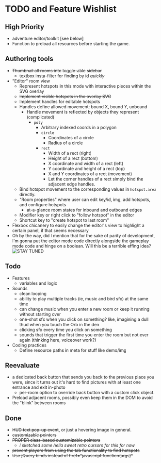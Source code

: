 # TODO and Feature Wishlist

## High Priority
* adventure editor/toolkit [see below]
* Function to preload all resources before starting the game.

## Authoring tools
* ~~Thumbnail all rooms into~~ toggle-able ~~sidebar~~
	* textbox insta-filter for finding by id *quickly*
* "Editor" room view
	* Represent hotspots in this mode with interactive pieces within the SVG overlay
	 * ~~Implement visible hotspots in the overlay SVG~~
	 * Implement handles for editable hotspots
     * Handles define allowed movement: bound X, bound Y, unbound
		 * Handle movement is reflected by objects they represent (complicated)
		   * ``poly``
			   * Arbitrary indexed coords in a polygon
			 * ``circle``
			   * Coordinates of a circle
			   * Radius of a circle
			 * ``rect``
				 * Width of a rect (right)
				 * Height of a rect (bottom)
				 * X coordinate and width of a rect (left)
				 * Y coordinate and height of a rect (top)
				 * X and Y coordinates of a rect (movement)
				 * Let the corner handles of a rect simply bind the adjacent edge handles.
	* Bind hotspot movement to the corresponding values in ``hotspot.area`` directly.
	* "Room properties" where user can edit key/id, img, add hotspots, and configure hotspots
		* at-a-glance room states for inbound and outbound edges
	* Modifier key or right click to "follow hotspot" in the editor
	* Shortcut key to "create hotspot to last room"
* Flexbox chicanery to easily change the editor's view to highlight a certain panel, if that seems necessary
* Oh by the way, did I mention that for the sake of parity of development, I'm gonna put the editor mode code directly alongside the gameplay mode code and hinge on a boolean. Will this be a terrible effing idea? ![STAY TUNED](https://cdn.discordapp.com/attachments/509546131852886017/579533942957277195/unknown.png)

## Todo
* Features
	* variables and logic
* Sounds
	* clean looping
	* ability to play multiple tracks (ie, music and bird sfx) at the same time
	* can change music when you enter a new room or keep it running without starting over
	* one-shot sfx when you click on something? like, imagining a dull thud when you touch the Orb in the den
	* clicking sfx every time you click on something
	* sounds that trigger the first time you enter the room but not ever again (thinking here, voiceover work?)
* Coding practices
	* Define resource paths in meta for stuff like demo/img

## Reevaluate
* a dedicated back button that sends you back to the previous place you were, since it turns out it's hard to find pictures with at least one entrance and exit in-photo
	* per-room option to override back button with a custom click object.
* Preload adjacent rooms, possibly even keep them in the DOM to avoid the "blink" between rooms

## Done
* ~~HUD text pop-up event~~, or just a hovering image in general.
* ~~customizable pointers~~
* ~~PROPER class-based customizable pointers~~
	* *I sketched some hella sweet retro cursors for this for now*
* ~~prevent players from using the tab functionality to find hotspots~~
* ~~Use jQuery binds instead of href="javascript:function(args)"~~
